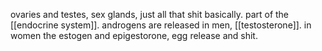 ovaries and testes, sex glands, just all that shit basically. part of the [[endocrine system]]. androgens are released in men, [[testosterone]]. in women the estogen and epigestorone, egg release and shit.